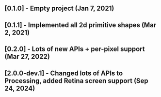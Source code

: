 ## [0.1.0] - Empty project (Jan 7, 2021)

## [0.1.1] - Implemented all 2d primitive shapes (Mar 2, 2021)

## [0.2.0] - Lots of new APIs + per-pixel support (Mar 27, 2022)

## [2.0.0-dev.1] - Changed lots of APIs to Processing, added Retina screen support (Sep 24, 2024)